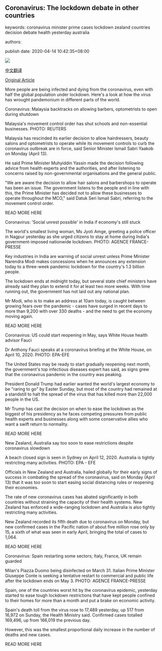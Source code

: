 ## Coronavirus: The lockdown debate in other countries

keywords: coronavirus minister prime cases lockdown zealand countries decision debate health yesterday australia

authors: 

publish date: 2020-04-14 10:42:35+08:00

![](https://www.straitstimes.com/sites/default/files/styles/x_large/public/articles/2020/04/14/nz_s_140420.jpg?itok=iJ_mnf-9)

[中文翻译](Coronavirus%3A%20The%20lockdown%20debate%20in%20other%20countries_zh.md)

[Original Article](https://www.straitstimes.com/world/coronavirus-the-lockdown-debate-in-other-countries)

More people are being infected and dying from the coronavirus, even with half the global population under lockdown. Here's a look at how the virus has wrought pandemonium in different parts of the world.

Coronavirus: Malaysia backtracks on allowing barbers, optometrists to open during shutdown



Malaysia's movement control order has shut schools and non-essential businesses. PHOTO: REUTERS



Malaysia has rescinded its earlier decision to allow hairdressers, beauty salons and optometrists to operate while its movement controls to curb the coronavirus outbreak are in force, said Senior Minister Ismail Sabri Yaakob on Monday (April 13).

He said Prime Minister Muhyiddin Yassin made the decision following advice from health experts and the authorities, and after listening to concerns raised by non-governmental organisations and the general public.

"We are aware the decision to allow hair salons and barbershops to operate has been an issue. The government listens to the people and in line with this, the Prime Minister has decided not to allow these businesses to operate throughout the MCO," said Datuk Seri Ismail Sabri, referring to the movement control order.

READ MORE HERE

Coronavirus: 'Social unrest possible' in India if economy's still stuck



The world's smallest living woman, Ms Jyoti Amge, greeting a police officer in Nagpur yesterday as she urged citizens to stay at home during India's government-imposed nationwide lockdown. PHOTO: AGENCE FRANCE-PRESSE



Key industries in India are warning of social unrest unless Prime Minister Narendra Modi makes concessions when he announces any extension today to a three-week pandemic lockdown for the country's 1.3 billion people.

The lockdown ends at midnight today, but several state chief ministers have already said they plan to extend it for at least two more weeks. With time running out, the government has not laid out any national plan.

Mr Modi, who is to make an address at 10am today, is caught between growing fears over the pandemic - cases have surged in recent days to more than 9,200 with over 330 deaths - and the need to get the economy moving again.

READ MORE HERE

Coronavirus: US could start reopening in May, says White House health advisor Fauci



Dr Anthony Fauci speaks at a coronavirus briefing at the White House, on April 10, 2020. PHOTO: EPA-EFE



The United States may be ready to start gradually reopening next month, the government's top infectious diseases expert has said, as signs grew that the coronavirus pandemic in the country was peaking.

President Donald Trump had earlier wanted the world's largest economy to be "raring to go" by Easter Sunday, but most of the country had remained at a standstill to halt the spread of the virus that has killed more than 22,000 people in the US.

Mr Trump has cast the decision on when to ease the lockdown as the biggest of his presidency as he faces competing pressures from public health experts and businesses along with some conservative allies who want a swift return to normality.

READ MORE HERE

New Zealand, Australia say too soon to ease restrictions despite coronavirus slowdown



A beach closed sign is seen in Sydney on April 12, 2020. Australia is tightly restricting many activities. PHOTO: EPA - EFE



Officials in New Zealand and Australia, hailed globally for their early signs of success in combating the spread of the coronavirus, said on Monday (April 13) that it was too soon to start easing social distancing rules or reopening their economies.

The rate of new coronavirus cases has abated significantly in both countries without straining the capacity of their health systems. New Zealand has enforced a wide-ranging lockdown and Australia is also tightly restricting many activities.

New Zealand recorded its fifth death due to coronavirus on Monday, but new confirmed cases in the Pacific nation of about five million rose only by 15, a sixth of what was seen in early April, bringing the total of cases to 1,064.

READ MORE HERE

Coronavirus: Spain restarting some sectors; Italy, France, UK remain guarded



Milan's Piazza Duomo being disinfected on March 31. Italian Prime Minister Giuseppe Conte is seeking a tentative restart to commercial and public life after the lockdown ends on May 3. PHOTO: AGENCE FRANCE-PRESSE



Spain, one of the countries worst hit by the coronavirus epidemic, yesterday started to ease tough lockdown restrictions that have kept people confined to their homes for more than a month and put a brake on economic activity.

Spain's death toll from the virus rose to 17,489 yesterday, up 517 from 16,972 on Sunday, the Health Ministry said. Confirmed cases totalled 169,496, up from 166,019 the previous day.

However, this was the smallest proportional daily increase in the number of deaths and new cases.

READ MORE HERE